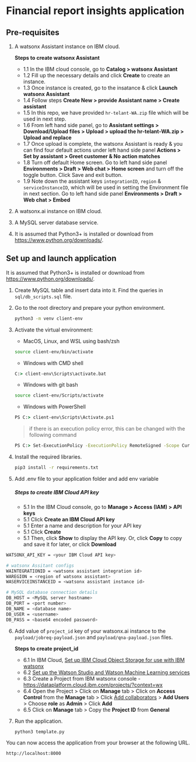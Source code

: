 # Financial report insights application

## Pre-requisites

1. A watsonx Assistant instance on IBM cloud.

   **Steps to create watsonx Assistant**

   - 1.1 In the IBM cloud console, go to **Catalog > watsonx Assistant**
   - 1.2 Fill up the necessary details and click **Create** to create an instance.
   - 1.3 Once instance is created, go to the insatance & click **Launch watsonx Assistant**
   - 1.4 Follow steps **Create New > provide Assistant name > Create assistant**
   - 1.5 In this repo, we have provided `hr-telant-WA.zip` file which will be used in next step.
   - 1.6 From left hand side panel, go to **Assistant settings > Download/Upload files > Upload > upload the hr-telant-WA.zip > Upload and replace**
   - 1.7 Once upload is complete, the watsonx Assistant is ready & you can find four default actions under left hand side panel **Actions > Set by assistant > Greet customer & No action matches**
   - 1.8 Turn off default Home screen. Go to left hand side panel **Environments > Draft > Web chat > Home screen** and turn off the toggle button. Click Save and exit button.
   - 1.9 Note down the assistant keys `integrationID`, `region` & `serviceInstanceID`, which will be used in setting the Environment file in next section. Go to left hand side panel **Environments > Draft > Web chat > Embed**

2. A watsonx.ai instance on IBM cloud.
3. A MySQL server database service.
4. It is assumed that Python3+ is installed or download from <https://www.python.org/downloads/>.

## Set up and launch application

It is assumed that Python3+ is installed or download from https://www.python.org/downloads/.

1. Create MySQL table and insert data into it. Find the queries in `sql/db_scripts.sql` file.

2. Go to the root directory and prepare your python environment.

   ```sh
   python3 -m venv client-env
   ```

3. Activate the virtual environment:

   - MacOS, Linux, and WSL using bash/zsh

   ```sh
   source client-env/bin/activate
   ```

   - Windows with CMD shell

   ```cmd
   C:> client-env\Scripts\activate.bat
   ```

   - Windows with git bash

   ```sh
   source client-env/Scripts/activate
   ```

   - Windows with PowerShell

   ```cmd
   PS C:> client-env\Scripts\Activate.ps1
   ```

   > if there is an execution policy error, this can be changed with the following command

   ```cmd
   PS C:> Set-ExecutionPolicy -ExecutionPolicy RemoteSigned -Scope CurrentUser
   ```

4. Install the required libraries.

   ```sh
   pip3 install -r requirements.txt
   ```

5. Add .env file to your application folder and add env variable

   ##### Steps to create IBM Cloud API key

   - 5.1 In the IBM Cloud console, go to **Manage > Access (IAM) > API keys**
   - 5.1 Click **Create an IBM Cloud API key**
   - 5.1 Enter a name and description for your API key
   - 5.1 Click **Create**
   - 5.1 Then, click **Show** to display the API key. Or, click **Copy** to copy and save it for later, or click **Download**

```sh
WATSONX_API_KEY = <your IBM Cloud API key>

# watsonx Assitant configs
WAINTEGRATIONID = <watsonx assistant integration id>
WAREGION = <region of watsonx assistant>
WASERVICEINSTANCEID = <watsonx assistant instance id>

# MySQL database connection details
DB_HOST = <MySQL server hostname>
DB_PORT = <port number>
DB_NAME = <database name>
DB_USER = <username>
DB_PASS = <base64 encoded password>
```

6. Add value of `project_id` key of your watsonx.ai instance to the `payload/jobreq-payload.json` and `payload/qna-payload.json` files.

   **Steps to create project_id**

   - 6.1 In IBM Cloud, [Set up IBM Cloud Object Storage for use with IBM watsonx](https://dataplatform.cloud.ibm.com/docs/content/wsj/console/wdp_admin_cos.html?context=wx&audience=wdp)
   - 6.2 [Set up the Watson Studio and Watson Machine Learning services](https://dataplatform.cloud.ibm.com/docs/content/wsj/getting-started/set-up-ws.html?context=wx&audience=wdp)
   - 6.3 Create a Project from IBM watsonx console - <https://dataplatform.cloud.ibm.com/projects/?context=wx>
   - 6.4 Open the Project > Click on **Manage** tab > Click on **Access Control** from the **Manage** tab > Click [Add collaborators](https://dataplatform.cloud.ibm.com/docs/content/wsj/getting-started/collaborate.html?context=wx&audience=wdp#add-collaborators) > **Add Users** > Choose **role** as **Admin** > Click **Add**
   - 6.5 Click on **Manage** tab > Copy the **Project ID** from **General**

7. Run the application.

   ```sh
   python3 template.py
   ```

You can now access the application from your browser at the following URL.

```url
http://localhost:8000
```
